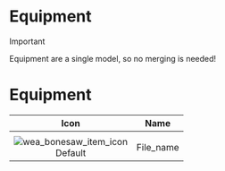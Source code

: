 # Equipment

> [!IMPORTANT]
> Equipment are a single model, so no merging is needed!
>


# Equipment

| Icon | Name |
| :--: | :--: |
| | 
![wea_bonesaw_item_icon](https://github.com/user-attachments/assets/abb9e211-1176-4ac4-896d-4bdcb5019e7d)<br> Default | File_name |
